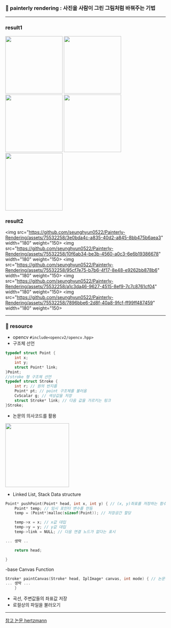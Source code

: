 ### 👾 painterly rendering : 사진을 사람이 그린 그림처럼 바꿔주는 기법

<hr/>

### result1

<img src="https://github.com/seunghyun0522/Painterly-Rendering/assets/75532258/4be15450-6de1-49b9-a1b2-562ac4847d87" width="180" weight="150" margin-right="100">
<img src="https://github.com/seunghyun0522/Painterly-Rendering/assets/75532258/5af1f7ad-6cc2-44c4-acc9-7b3efa50b4ec" width="180" weight="150">
<img src="https://github.com/seunghyun0522/Painterly-Rendering/assets/75532258/6cf32871-2129-478e-bc0b-60689436f090" width="180" weight="150">
<img src="https://github.com/seunghyun0522/Painterly-Rendering/assets/75532258/0976b89f-464b-422c-b8d3-700589704c42" width="180" weight="150">
<img src="https://github.com/seunghyun0522/Painterly-Rendering/assets/75532258/c9f0770e-43d7-4c53-a747-fe632d343124" width="180" weight="150">

### result2

<img src="https://github.com/seunghyun0522/Painterly-Rendering/assets/75532258/3e0bda4c-a835-40d2-a845-8bb475b6aea3" width="180" weight="150>
<img src="https://github.com/seunghyun0522/Painterly-Rendering/assets/75532258/10f6ab34-be3b-4560-a0c3-6e6b19386678" width="180" weight="150>
<img src="https://github.com/seunghyun0522/Painterly-Rendering/assets/75532258/95cf7e75-b7b6-4f17-8e48-e9262bb878b6" width="180" weight="150>
<img src="https://github.com/seunghyun0522/Painterly-Rendering/assets/75532258/a1c3da46-9627-4515-8ef9-7c7c8761cf04" width="180" weight="150>
<img src="https://github.com/seunghyun0522/Painterly-Rendering/assets/75532258/7896bbe6-2d8f-40a8-9fcf-ff99ff487459" width="180" weight="150>

<hr/>

### 🤖 resource 

- opencv
```#include<opencv2/opencv.hpp> ```
- 구조체 선언
```c
typedef struct Point {
	int x;
	int y;
	struct Point* link;
}Point;
//stroke 형 구조체 선언
typedef struct Stroke { 
	int r; // 원의 반지름
	Point* pt; // point 구조체를 불러옴
	CvScalar g; // 색상값을 저장
	struct Stroke* link; // 다음 값을 가르키는 링크
}Stroke;

```
- 논문의 의사코드를 활용

<img src="https://velog.velcdn.com/images/seunghyun0522/post/17a6e6c9-166e-4092-a7b8-58b9cf0616aa/image.png" width="200">


- Linked List, Stack Data structure

```c
Point* pushPoint(Point* head, int x, int y) { // (x, y)좌표를 저장하는 함수 (연결 리스트형 스택 자료구조 활용)
	Point* temp; // 임시 포인터 변수를 만듬
	temp = (Point*)malloc(sizeof(Point)); // 저장공간 할당

	temp->x = x; // x값 대입
	temp->y = y; // y값 대입
	temp->link = NULL; // 다음 연결 노드가 없다는 표시

... 생략 ..

	return head;

}
```

-base Canvas Function

```c
Stroke* paintCanvas(Stroke* head, IplImage* canvas, int mode) { // 논문상의 canvas 이미지에 색칠하는 함수
... 생략 ...
	}

```
- 곡선, 주변값들의 좌표값 저장
- 로컬상의 파일을 불러오기
<hr/>


[참고 논문 hertzmann](https://mrl.cs.nyu.edu/publications/painterly98/hertzmann-siggraph98.pdf)
